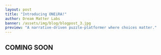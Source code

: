 ```yaml
---
layout: post
title: "Introducing ONEiRA!"
author: Dream Matter Labs
banner: /assets/img/blog/blogpost_3.jpg
preview: "A narrative-driven puzzle-platformer where choices matter."
---
```

<h2 class="post-heading">COMING SOON</h2>